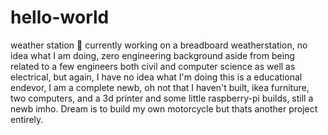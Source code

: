 # hello-world
weather station 🚉 
currently working on a breadboard weatherstation, no idea what I am doing, zero engineering background aside from being related to a few engineers both civil and computer science as well as electrical, but again, I have no idea what I'm doing this is a educational endevor, I am a complete newb, oh not that I haven't built, ikea furniture, two computers, and a 3d printer and some little raspberry-pi builds, still a newb imho. Dream is to build my own motorcycle but thats another project entirely.
